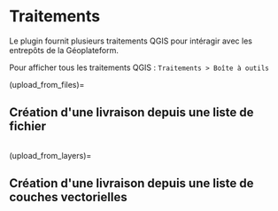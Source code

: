 # Traitements

Le plugin fournit plusieurs traitements QGIS pour intéragir avec les entrepôts de la Géoplateform.

Pour afficher tous les traitements QGIS : `Traitements > Boîte à outils`

(upload_from_files)=

## Création d'une livraison depuis une liste de fichier

```{include} ../../geoplateforme/resources/help/upload_from_files.md
```

(upload_from_layers)=

## Création d'une livraison depuis une liste de couches vectorielles

```{include} ../../geoplateforme/resources/help/upload_from_layers.md
```
